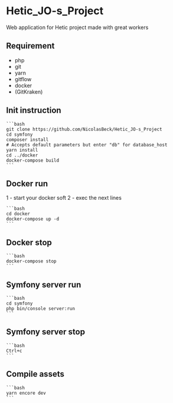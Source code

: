 # Hetic_JO-s_Project
Web application for Hetic project made with great workers

## Requirement

- php
- git
- yarn
- gitflow
- docker
- (GitKraken)

## Init instruction

    ```bash
    git clone https://github.com/NicolasBeck/Hetic_JO-s_Project
    cd symfony
    composer install
    # Accepts default parameters but enter "db" for database_host
    yarn install
    cd ../docker
    docker-compose build
    ```

## Docker run

1 - start your docker soft
2 - exec the next lines

    ```bash
    cd docker
    docker-compose up -d
    ```

## Docker stop

    ```bash
    docker-compose stop
    ```

## Symfony server run

    ```bash
    cd symfony
    php bin/console server:run
    ```

## Symfony server stop

    ```bash
    Ctrl+c
    ```

## Compile assets

    ```bash
    yarn encore dev
    ```